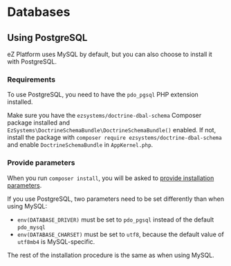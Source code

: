 # Databases

## Using PostgreSQL

eZ Platform uses MySQL by default, but you can also choose to install it with PostgreSQL.

### Requirements

To use PostgreSQL, you need to have the `pdo_pgsql` PHP extension installed.

Make sure you have the `ezsystems/doctrine-dbal-schema` Composer package installed
and `EzSystems\DoctrineSchemaBundle\DoctrineSchemaBundle()` enabled.
If not, install the package with `composer require ezsystems/doctrine-dbal-schema`
and enable `DoctrineSchemaBundle` in `AppKernel.php`.

### Provide parameters

When you run `composer install`, you will be asked to [provide installation parameters](../getting_started/install_ez_platform.md#provide-installation-parameters).

If you use PostgreSQL, two parameters need to be set differently than when using MySQL:

- `env(DATABASE_DRIVER)` must be set to `pdo_pgsql` instead of the default `pdo_mysql`
- `env(DATABASE_CHARSET)` must be set to `utf8`, because the default value of `utf8mb4` is MySQL-specific.

The rest of the installation procedure is the same as when using MySQL.
